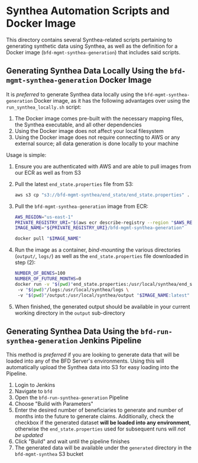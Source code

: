 # Synthea Automation Scripts and Docker Image

This directory contains several Synthea-related scripts pertaining to generating synthetic data
using Synthea, as well as the definition for a Docker image (`bfd-mgmt-synthea-generation`) that
includes said scripts.

## Generating Synthea Data Locally Using the `bfd-mgmt-synthea-generation` Docker Image

It is _preferred_ to generate Synthea data locally using the `bfd-mgmt-synthea-generation` Docker
image, as it has the following advantages over using the `run_synthea_locally.sh` script:

1. The Docker image comes pre-built with the necessary mapping files, the Synthea executable, and
   all other dependencies
2. Using the Docker image does not affect your local filesystem
3. Using the Docker image does not require connecting to AWS or any external source; all data
   generation is done locally to your machine

Usage is simple:

1. Ensure you are authenticated with AWS and are able to pull images from our ECR as well as from S3
2. Pull the latest `end_state.properties` file from S3:

   ```bash
   aws s3 cp "s3://bfd-mgmt-synthea/end_state/end_state.properties" .
   ```

3. Pull the `bfd-mgmt-synthea-generation` image from ECR:

   ```bash
   AWS_REGION="us-east-1"
   PRIVATE_REGISTRY_URI="$(aws ecr describe-registry --region "$AWS_REGION" | jq -r '.registryId').dkr.ecr.${AWS_REGION}.amazonaws.com"
   IMAGE_NAME="${PRIVATE_REGISTRY_URI}/bfd-mgmt-synthea-generation"

   docker pull "$IMAGE_NAME"
   ```

4. Run the image as a container, _bind-mounting_ the various directories (`output/`, `logs/`) as
   well as the `end_state.properties` file downloaded in step (2):

   ```bash
   NUMBER_OF_BENES=100
   NUMBER_OF_FUTURE_MONTHS=0
   docker run -v "$(pwd)"end_state.properties:/usr/local/synthea/end_state.properties:ro \n
    -v "$(pwd)"/logs:/usr/local/synthea/logs \ 
    -v "$(pwd)"/output:/usr/local/synthea/output "$IMAGE_NAME:latest" -n "$NUMBER_OF_BENES" -f "$NUMBER_OF_FUTURE_MONTHS"
   ```

5. When finished, the generated output should be available in your current working directory in the
   `output` sub-directory

## Generating Synthea Data Using the `bfd-run-synthea-generation` Jenkins Pipeline

This method is _preferred_ if you are looking to generate data that will be loaded into any of the
BFD Server's environments. Using this will automatically upload the Synthea data into S3 for easy
loading into the Pipeline.

1. Login to Jenkins
2. Navigate to `bfd`
3. Open the `bfd-run-synthea-generation` Pipeline
4. Choose "Build with Parameters"
5. Enter the desired number of beneficiaries to generate and number of months into the future to
   generate claims. Additionally, check the checkbox if the generated dataset **will be loaded into
   any environment**, otherwise the `end_state.properties` used for subsequent runs will _not be
   updated_
6. Click "Build" and wait until the pipeline finishes
7. The generated data will be available under the `generated` directory in the `bfd-mgmt-synthea` S3 bucket
